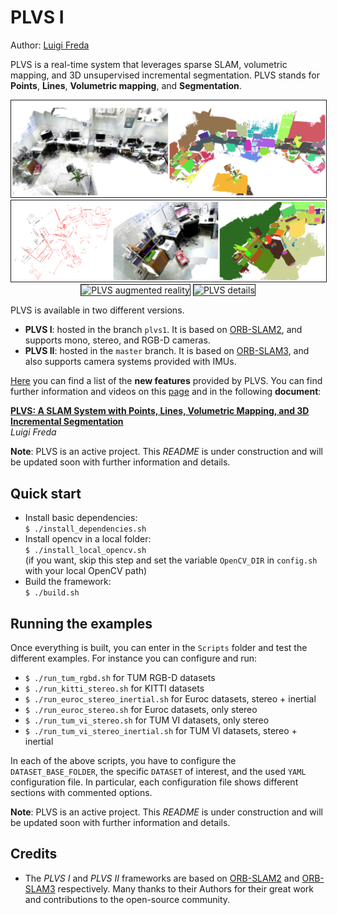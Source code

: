 # PLVS I

Author: [Luigi Freda](https://www.luigifreda.com)

PLVS is a real-time system that leverages sparse SLAM, volumetric mapping, and 3D unsupervised incremental segmentation. PLVS stands for **Points**, **Lines**, **Volumetric mapping**, and **Segmentation**. 

<p align="center">
<img src="Images/PLVS-lab.png"
alt="PLVS lab" max-width="585" border="1"/> 
<img src="Images/PLVS-Points-Lines-Vol-Seg.png"
alt="PLVS details" max-width="695" border="1"/> 
<img src="Images/PLVS-ar2.gif"
alt="PLVS augmented reality" height="180" border="1"/> 
<img src="Images/PLVS-details.gif"
alt="PLVS details" height="180" border="1"/> 
</p>

PLVS is available in two different versions.
- **PLVS I**: hosted in the branch `plvs1`. It is based on [ORB-SLAM2](https://github.com/raulmur/ORB_SLAM2), and supports mono, stereo, and RGB-D cameras.
- **PLVS II**: hosted in the `master` branch. It is based on [ORB-SLAM3](https://github.com/UZ-SLAMLab/ORB_SLAM3), and also supports camera systems provided with IMUs. 


[Here](./new_features.md) you can find a list of the **new features** provided by PLVS. You can find further information and videos on this [page](https://www.luigifreda.com/research/plvs-an-open-source-rgb-d-and-stereo-slam-for-volumetric-reconstruction-and-3d-incremental-segmentation/) and in the following **document**:

**[PLVS: A SLAM System with Points, Lines, Volumetric Mapping, and 3D Incremental Segmentation](https://arxiv.org/pdf/2309.10896.pdf)**         
*Luigi Freda* 

**Note**: PLVS is an active project. This *README* is under construction and will be updated soon with further information and details. 


  
## Quick start 

- Install basic dependencies:      
  `$ ./install_dependencies.sh`        
- Install opencv in a local folder:                 
  `$ ./install_local_opencv.sh`      
  (if you want, skip this step and set the variable `OpenCV_DIR` in `config.sh` with your local OpenCV path)     
- Build the framework:       
  `$ ./build.sh`


## Running the examples 

Once everything is built, you can enter in the `Scripts` folder and test the different examples. For instance you can configure and run: 
- `$ ./run_tum_rgbd.sh` for TUM RGB-D datasets 
- `$ ./run_kitti_stereo.sh` for KITTI datasets
- `$ ./run_euroc_stereo_inertial.sh` for Euroc datasets, stereo + inertial
- `$ ./run_euroc_stereo.sh` for Euroc datasets, only stereo
- `$ ./run_tum_vi_stereo.sh` for TUM VI datasets, only stereo
- `$ ./run_tum_vi_stereo_inertial.sh` for TUM VI datasets, stereo + inertial

In each of the above scripts, you have to configure the `DATASET_BASE_FOLDER`, the specific `DATASET` of interest, and the used `YAML` configuration file. In particular, each configuration file shows different sections with commented options.   

**Note**: PLVS is an active project. This *README* is under construction and will be updated soon with further information and details. 

## Credits  

* The *PLVS I* and *PLVS II* frameworks are based on [ORB-SLAM2](https://github.com/raulmur/ORB_SLAM2) and [ORB-SLAM3](https://github.com/UZ-SLAMLab/ORB_SLAM3) respectively. Many thanks to their Authors for their great work and contributions to the open-source community. 

